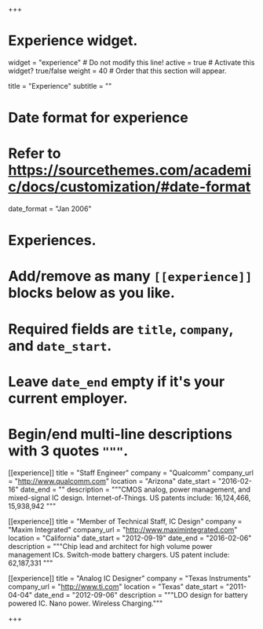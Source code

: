 +++
# Experience widget.
widget = "experience"  # Do not modify this line!
active = true  # Activate this widget? true/false
weight = 40  # Order that this section will appear.

title = "Experience"
subtitle = ""

# Date format for experience
#   Refer to https://sourcethemes.com/academic/docs/customization/#date-format
date_format = "Jan 2006"

# Experiences.
#   Add/remove as many `[[experience]]` blocks below as you like.
#   Required fields are `title`, `company`, and `date_start`.
#   Leave `date_end` empty if it's your current employer.
#   Begin/end multi-line descriptions with 3 quotes `"""`.
[[experience]]
  title = "Staff Engineer"
  company = "Qualcomm"
  company_url = "http://www.qualcomm.com"
  location = "Arizona"
  date_start = "2016-02-16"
  date_end = ""
  description = """CMOS analog, power management, and mixed-signal IC design. Internet-of-Things.
  US patents include: 16,124,466, 15,938,942
  """

[[experience]]
  title = "Member of Technical Staff, IC Design"
  company = "Maxim Integrated"
  company_url = "http://www.maximintegrated.com"
  location = "California"
  date_start = "2012-09-19"
  date_end = "2016-02-06"
  description = """Chip lead and architect for high volume power management ICs. Switch-mode battery chargers.
  US patent include: 62,187,331
  """

[[experience]]
  title = "Analog IC Designer"
  company = "Texas Instruments"
  company_url = "http://www.ti.com"
  location = "Texas"
  date_start = "2011-04-04"
  date_end = "2012-09-06"
  description = """LDO design for battery powered IC. Nano power. Wireless Charging."""

+++
